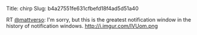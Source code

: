 Title: chirp
Slug: b4a27551fe631cfbefd18f4ad5d51a40

RT <a href="http://twitter.com/mattverso">@mattverso</a>: I'm sorry, but this is the greatest notification window in the history of notification windows. <a href="http://i.imgur.com/IVUom.png">http://i.imgur.com/IVUom.png</a>
